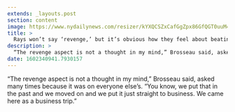 ```yaml
--- 
extends: _layouts.post 
section: content 
image: https://www.nydailynews.com/resizer/kYXQCSZxCafGgZpx86GfQGT0uuM=/1200x0/top/cloudfront-us-east-1.images.arcpublishing.com/tronc/XL7IOGIFEZDQ7CVK6VFBA2CLEE.jpg 
title: > 
  Rays won’t say ‘revenge,’ but it’s obvious how they feel about beating Yankees 
description: > 
  “The revenge aspect is not a thought in my mind,” Brosseau said, asked many times because it was on everyone else’s.“You know, we put that in the past and we moved on and we put it just straight to business.We came here as a business trip.” 
date: 1602340941.7930157 
--- 
```

“The revenge aspect is not a thought in my mind,” Brosseau said, asked many times because it was on everyone else’s. “You know, we put that in the past and we moved on and we put it just straight to business. We came here as a business trip.”